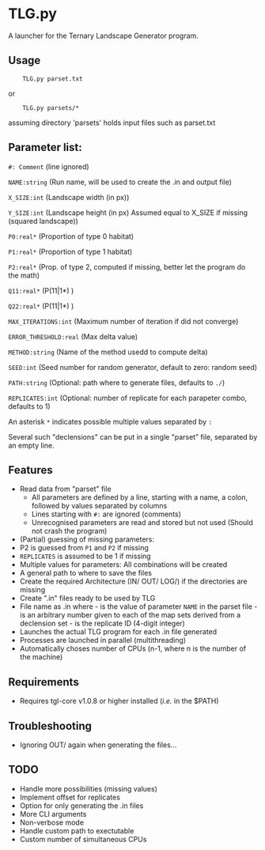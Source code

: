 TLG.py
===========

A launcher for the Ternary Landscape Generator program.

Usage
-----

```shell
	TLG.py parset.txt
```
or
```shell
	TLG.py parsets/*
```
assuming directory 'parsets' holds input files such as parset.txt

Parameter list:
---------------

`#: Comment`			(line ignored)

`NAME:string`			(Run name, will be used to create the .in and output file)

`X_SIZE:int`			(Landscape width (in px))

`Y_SIZE:int`			(Landscape height (in px) Assumed equal to X_SIZE if missing (squared landscape))

`P0:real*`				(Proportion of type 0 habitat)

`P1:real*`				(Proportion of type 1 habitat)

`P2:real*`				(Prop. of type 2, computed if missing, better let the program do the math)

`Q11:real*`				(P(11|1*) )

`Q22:real*`				(P(11|1*) )

`MAX_ITERATIONS:int`	(Maximum number of iteration if did not converge)

`ERROR_THRESHOLD:real`	(Max delta value)

`METHOD:string`			(Name of the method usedd to compute delta)

`SEED:int`				(Seed number for random generator, default to zero: random seed)

`PATH:string`			(Optional: path where to generate files, defaults to `./`)

`REPLICATES:int`		(Optional: number of replicate for each parapeter combo, defaults to 1)

An asterisk `*` indicates possible multiple values separated by `:`

Several such "declensions" can be put in a single "parset" file, separated by an empty line.

Features
--------

 + Read data from "parset" file
   + All parameters are defined by a line, starting with a name, a colon, followed by values separated by columns
   + Lines starting with `#:` are ignored (comments)
   + Unrecognised parameters are read and stored but not used (Should not crash the program)
 + (Partial) guessing of missing parameters:
  + P2 is guessed from `P1` and `P2` if missing
 + `REPLICATES` is assumed to be 1 if missing
 + Multiple values for parameters: All combinations will be created
 + A general path to where to save the files
  + Create the required Architecture (IN/ OUT/ LOG/) if the directories are missing
  + Create ".in" files ready to be used by TLG
   + File name as <NAME>_<Map number>_<Replicate number>.in where
    - <NAME> is the value of parameter `NAME` in the parset file
    - <Map number> is an arbitrary number given to each of the map sets derived from a declension set
    - <Replicate number> is the replicate ID (4-digit integer)
 + Launches the actual TLG program for each .in file generated
  + Processes are launched in parallel (multithreading)
  + Automatically choses number of CPUs (n-1, where n is the number of the machine)

Requirements
---------------

 + Requires tgl-core v1.0.8 or higher installed (_i.e._ in the $PATH)

Troubleshooting
---------------

 + Ignoring OUT/ again when generating the files...

TODO
----

 + Handle more possibilities (missing values)
 + Implement offset for replicates
 + Option for only generating the .in files
  + More CLI arguments
   + Non-verbose mode
   + Handle custom path to exectutable
   + Custom number of simultaneous CPUs

  
